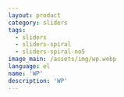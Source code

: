 ```yaml
---
layout: product
category: sliders
tags:
  - sliders
  - sliders-spiral
  - sliders-spiral-no5
image_main: /assets/img/wp.webp
language: el
name: 'WP'
description: 'WP'
---
```

